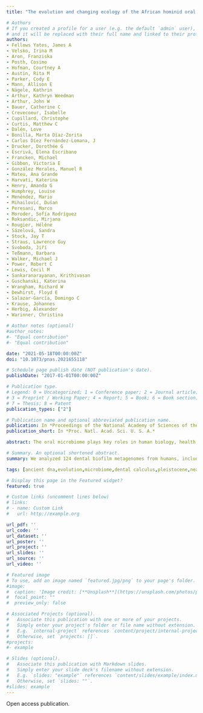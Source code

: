 ```yaml
---
title: "The evolution and changing ecology of the African hominid oral microbiome"

# Authors
# If you created a profile for a user (e.g. the default `admin` user), write the username (folder name) here 
# and it will be replaced with their full name and linked to their profile.
authors:
- Fellows Yates, James A
- Velsko, Irina M
- Aron, Franziska
- Posth, Cosimo
- Hofman, Courtney A
- Austin, Rita M
- Parker, Cody E
- Mann, Allison E
- Nägele, Kathrin
- Arthur, Kathryn Weedman
- Arthur, John W
- Bauer, Catherine C
- Crevecoeur, Isabelle
- Cupillard, Christophe
- Curtis, Matthew C
- Dalén, Love
- Bonilla, Marta Díaz-Zorita
- Carlos Díez Fernández-Lomana, J
- Drucker, Dorothée G
- Escrivá, Elena Escribano
- Francken, Michael
- Gibbon, Victoria E
- González Morales, Manuel R
- Mateu, Ana Grande
- Harvati, Katerina
- Henry, Amanda G
- Humphrey, Louise
- Menéndez, Mario
- Mihailović, Dušan
- Peresani, Marco
- Moroder, Sofía Rodríguez
- Roksandic, Mirjana
- Rougier, Hélène
- Sázelová, Sandra
- Stock, Jay T
- Straus, Lawrence Guy
- Svoboda, Jiří
- Teßmann, Barbara
- Walker, Michael J
- Power, Robert C
- Lewis, Cecil M
- Sankaranarayanan, Krithivasan
- Guschanski, Katerina
- Wrangham, Richard W
- Dewhirst, Floyd E
- Salazar-García, Domingo C
- Krause, Johannes
- Herbig, Alexander
- Warinner, Christina

# Author notes (optional)
#author_notes:
#- "Equal contribution"
#- "Equal contribution"

date: "2021-05-18T00:00:00Z"
doi: "10.1073/pnas.2021655118"

# Schedule page publish date (NOT publication's date).
publishDate: "2017-01-01T00:00:00Z"

# Publication type.
# Legend: 0 = Uncategorized; 1 = Conference paper; 2 = Journal article;
# 3 = Preprint / Working Paper; 4 = Report; 5 = Book; 6 = Book section;
# 7 = Thesis; 8 = Patent
publication_types: ["2"]

# Publication name and optional abbreviated publication name.
publication: In *Proceedings of the National Academy of Sciences of the United States of America*
publication_short: In *Proc. Natl. Acad. Sci. U. S. A.*

abstract: The oral microbiome plays key roles in human biology, health, and disease, but little is known about the global diversity, variation, or evolution of this microbial community. To better understand the evolution and changing ecology of the human oral microbiome, we analyzed 124 dental biofilm metagenomes from humans, including Neanderthals and Late Pleistocene to present-day modern humans, chimpanzees, and gorillas, as well as New World howler monkeys for comparison. We find that a core microbiome of primarily biofilm structural taxa has been maintained throughout African hominid evolution, and these microbial groups are also shared with howler monkeys, suggesting that they have been important oral members since before the catarrhine-platyrrhine split ca. 40 Mya. However, community structure and individual microbial phylogenies do not closely reflect host relationships, and the dental biofilms of Homo and chimpanzees are distinguished by major taxonomic and functional differences. Reconstructing oral metagenomes from up to 100 thousand years ago, we show that the microbial profiles of both Neanderthals and modern humans are highly similar, sharing functional adaptations in nutrient metabolism. These include an apparent Homo-specific acquisition of salivary amylase-binding capability by oral streptococci, suggesting microbial coadaptation with host diet. We additionally find evidence of shared genetic diversity in the oral bacteria of Neanderthal and Upper Paleolithic modern humans that is not observed in later modern human populations. Differences in the oral microbiomes of African hominids provide insights into human evolution, the ancestral state of the human microbiome, and a temporal framework for understanding microbial health and disease.

# Summary. An optional shortened abstract.
summary: We analyzed 124 dental biofilm metagenomes from humans, including Neanderthals and Late Pleistocene to present-day modern humans, chimpanzees, and gorillas, as well as New World howler monkeys for comparison.

tags: [ancient dna,evolution,microbiome,dental calculus,pleistocene,neanderthal]

# Display this page in the Featured widget?
featured: true

# Custom links (uncomment lines below)
# links:
# - name: Custom Link
#   url: http://example.org

url_pdf: ''
url_code: ''
url_dataset: ''
url_poster: ''
url_project: ''
url_slides: ''
url_source: ''
url_video: ''

# Featured image
# To use, add an image named `featured.jpg/png` to your page's folder. 
#image:
#  caption: 'Image credit: [**Unsplash**](https://unsplash.com/photos/pLCdAaMFLTE)'
#  focal_point: ""
#  preview_only: false

# Associated Projects (optional).
#   Associate this publication with one or more of your projects.
#   Simply enter your project's folder or file name without extension.
#   E.g. `internal-project` references `content/project/internal-project/index.md`.
#   Otherwise, set `projects: []`.
#projects:
#- example

# Slides (optional).
#   Associate this publication with Markdown slides.
#   Simply enter your slide deck's filename without extension.
#   E.g. `slides: "example"` references `content/slides/example/index.md`.
#   Otherwise, set `slides: ""`.
#slides: example
---
```


Open access publication.
